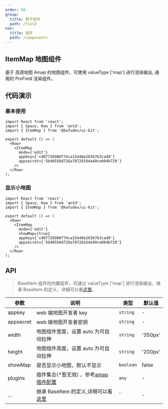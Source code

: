 ```yaml
---
order: 50
group:
  title: 原子组件
  path: /field
nav:
  title: 组件
  path: /components
---
```


## ItemMap 地图组件

基于 高德地图 Amap 的地图组件。可使用 valueType ['map'] 进行渲染输出, 通用的 ProField 渲染组件。

## 代码演示

### 基本使用

```tsx
import React from 'react';
import { Space, Row } from 'antd';
import { ItemMap } from '@kafudev/ui-kit';

export default () => (
  <Row>
    <ItemMap
      mode={'edit'}
      appkey={'c407726980f74ca15448e203b7b3cad9'}
      appsecret={'5b40550d726a78728164a49ce094b728'}
    />
  </Row>
);
```

### 显示小地图

```tsx
import React from 'react';
import { Space, Row } from 'antd';
import { ItemMap } from '@kafudev/ui-kit';

export default () => (
  <Row>
    <ItemMap
      mode={'edit'}
      showMap={true}
      appkey={'c407726980f74ca15448e203b7b3cad9'}
      appsecret={'5b40550d726a78728164a49ce094b728'}
    />
  </Row>
);
```

## API

> BaseItem 组件的内置组件，可通过 valueType ['map'] 进行渲染输出，继承 BaseItem 的定义，详细可以看[这里](/components/base-item)。

| 参数 | 说明 | 类型 | 默认值 |
| --- | --- | --- | --- |
| appkey | web 端地图开发者 key | `string` | - |
| appsecret | web 端地图开发者密钥 | `string` | - |
| width | 地图组件宽度，设置 auto 为可自动拉伸 | `string` | '350px' |
| height | 地图组件高度，设置 auto 为可自动拉伸 | `string` | '200px' |
| showMap | 是否显示小地图，默认不显示 | `boolean` | false |
| plugins | 插件集合(\*暂无效) ，参考[amap 插件配置](https://lbs.amap.com/api/jsapi-v2/guide/abc/plugins) | `any` | - |
| ... | 继承 BaseItem 的定义,详细可以看[这里](/components/base-item) | `` | - |
